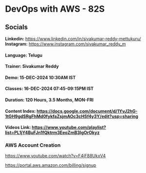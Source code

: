 # DevOps with AWS - 82S

## Socials

**Linkedin:** https://www.linkedin.com/in/sivakumar-reddy-mettukuru/
**Instagram:** https://www.instagram.com/sivakumar_reddy_m

#### Language: Telugu
#### Trainer: Sivakumar Reddy
#### Demo: 15-DEC-2024 10:30AM IST
#### Classes: 16-DEC-2024 07:45-09:15PM IST
#### Duration: 120 Hours, 3.5 Months, MON-FRI

#### Content Index: https://docs.google.com/document/d/1YvJ2hG-1tGH9gdSRgFhMd0fykfaZsjmAOc3cHSf4y3Y/edit?usp=sharing

#### Videos Link: https://www.youtube.com/playlist?list=PL1jY4BuFJn1fQktrm3EeoZmB3IgOrOkyz
### AWS Account Creation

https://www.youtube.com/watch?v=F4jF88UkxV4

https://portal.aws.amazon.com/billing/signup





